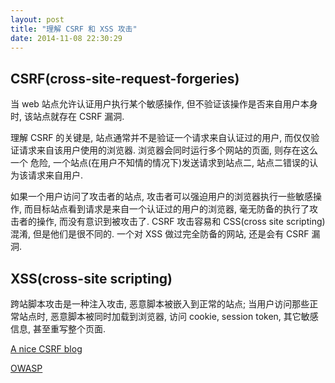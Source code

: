 ```yaml
---
layout: post
title: "理解 CSRF 和 XSS 攻击"
date: 2014-11-08 22:30:29
---
```


## CSRF(cross-site-request-forgeries)

当 web 站点允许认证用户执行某个敏感操作, 但不验证该操作是否来自用户本身时, 该站点就存在 CSRF 漏洞.

理解 CSRF 的关键是, 站点通常并不是验证一个请求来自认证过的用户, 而仅仅验证请求来自该用户使用的浏览器. 浏览器会同时运行多个网站的页面, 则存在这么一个
危险, 一个站点(在用户不知情的情况下)发送请求到站点二, 站点二错误的认为该请求来自用户. 

如果一个用户访问了攻击者的站点, 攻击者可以强迫用户的浏览器执行一些敏感操作, 而目标站点看到请求是来自一个认证过的用户的浏览器, 毫无防备的执行了攻击者的操作, 而没有意识到被攻击了. CSRF 攻击容易和 CSS(cross site scripting) 混淆, 但是他们是很不同的. 一个对 XSS 做过完全防备的网站, 还是会有 CSRF 漏洞.

## XSS(cross-site scripting)

跨站脚本攻击是一种注入攻击, 恶意脚本被嵌入到正常的站点; 当用户访问那些正常站点时, 恶意脚本被同时加载到浏览器, 访问 cookie, session token, 
其它敏感信息, 甚至重写整个页面.

[A nice CSRF blog](https://freedom-to-tinker.com/blog/wzeller/popular-websites-vulnerable-cross-site-request-forgery-attacks/)

[OWASP](https://www.owasp.org/index.php/Cross-site_Scripting)